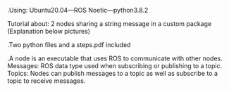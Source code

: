 .Using: Ubuntu20.04—ROS Noetic—python3.8.2 

Tutorial about:
2 nodes sharing a string message in a custom package
(Explanation below pictures)

.Two python files and a steps.pdf included


.A node is an executable that uses ROS to communicate with other nodes. Messages: ROS data type used when subscribing or publishing to a topic. Topics: Nodes can publish messages to a topic as well as subscribe to a topic to receive messages.
